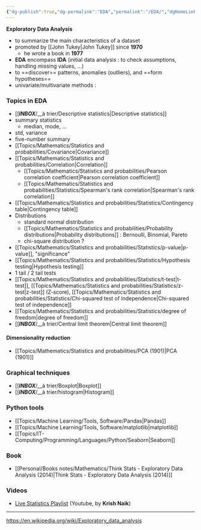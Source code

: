 ```yaml
---
{"dg-publish":true,"dg-permalink":"EDA","permalink":"/EDA/","dgHomeLink":true,"dgPassFrontmatter":false}
---
```



**Exploratory Data Analysis**
- to summarize the main characteristics of a dataset
- promoted by [[John Tukey|John Tukey]] since **1970**
	- he wrote a book in **1977**
- **EDA** encompass **IDA** (initial data analysis : to check assumptions, handling missing values, ...)
- to ==discover== patterns, anomalies (outliers), and ==form hypotheses==
- univariate/multivariate methods : 

### Topics in EDA
- [[___INBOX___/__à trier/Descriptive statistics|Descriptive statistics]]
- summary statistics
	- median, mode, ...
- std, variance
- five-number summary
- [[Topics/Mathematics/Statistics and probabilities/Covariance|Covariance]]
- [[Topics/Mathematics/Statistics and probabilities/Correlation|Correlation]]
	- [[Topics/Mathematics/Statistics and probabilities/Pearson correlation coefficient|Pearson correlation coefficient]]
	- [[Topics/Mathematics/Statistics and probabilities/Statistics/Spearman's rank correlation|Spearman's rank correlation]]
- [[Topics/Mathematics/Statistics and probabilities/Statistics/Contingency table|Contingency table]]
- Distributions
	- standard normal distribution
	- [[Topics/Mathematics/Statistics and probabilities/Probability distributions|Probability distributions]] : Bernoulli, Binomial, Pareto
	- chi-square distribution ?
- [[Topics/Mathematics/Statistics and probabilities/Statistics/p-value|p-value]], "significance"
- [[Topics/Mathematics/Statistics and probabilities/Statistics/Hypothesis testing|Hypothesis testing]]
- 1 tail / 2 tail tests
- [[Topics/Mathematics/Statistics and probabilities/Statistics/t-test|t-test]], [[Topics/Mathematics/Statistics and probabilities/Statistics/z-test|z-test]] (Z-score), [[Topics/Mathematics/Statistics and probabilities/Statistics/Chi-squared test of independence|Chi-squared test of independence]]
- [[Topics/Mathematics/Statistics and probabilities/Statistics/degree of freedom|degree of freedom]]
- [[___INBOX___/__à trier/Central limit theorem|Central limit theorem]]

#### Dimensionality reduction
- [[Topics/Mathematics/Statistics and probabilities/PCA (1901)|PCA (1901)]]

### Graphical techniques
- [[___INBOX___/__à trier/Boxplot|Boxplot]]
- [[___INBOX___/__à trier/histogram|Histogram]]

### Python tools
- [[Topics/Machine Learning/Tools, Software/Pandas|Pandas]]
- [[Topics/Machine Learning/Tools, Software/matplotlib|matplotlib]]
- [[Topics/IT-Computing/Programming/Languages/Python/Seaborn|Seaborn]]

### Book
- [[Personal/Books notes/Mathematics/Think Stats - Exploratory Data Analysis (2014)|Think Stats - Exploratory Data Analysis (2014)]]

### Videos
- [Live Statistics Playlist](https://www.youtube.com/playlist?list=PLZoTAELRMXVMgtxAboeAx-D9qbnY94Yay) (Youtube, by **Krish Naik**)

---
https://en.wikipedia.org/wiki/Exploratory_data_analysis
